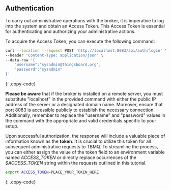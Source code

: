 ## Authentication

To carry out administrative operations with the broker, it is imperative to log into the system and obtain an Access Token. 
This Access Token is essential for authenticating and authorizing your administrative actions.

To acquire the Access Token, you can execute the following command:

```bash
curl --location --request POST 'http://localhost:8083/api/auth/login' \
--header 'Content-Type: application/json' \
--data-raw '{
    "username":"sysadmin@thingsboard.org",
    "password":"sysadmin"
}'
```
{: .copy-code}

**Please be aware** that if the broker is installed on a remote server, you must substitute "localhost" in the provided command with either 
the public IP address of the server or a designated domain name. 
Moreover, ensure that port 8083 is accessible publicly to establish the necessary connection.
Additionally, remember to replace the "username" and "password" values in the command with the appropriate and valid credentials specific to your setup.

Upon successful authorization, the response will include a valuable piece of information known as the **token**. 
It is crucial to utilize this token for all subsequent administrative requests to TBMQ.
To streamline the process, you can either assign the value of the token field to an environment variable named <i>ACCESS_TOKEN</i> 
or directly replace occurrences of the <i>$ACCESS_TOKEN</i> string within the requests outlined in this tutorial.

```bash
export ACCESS_TOKEN=PLACE_YOUR_TOKEN_HERE
```
{: .copy-code}
